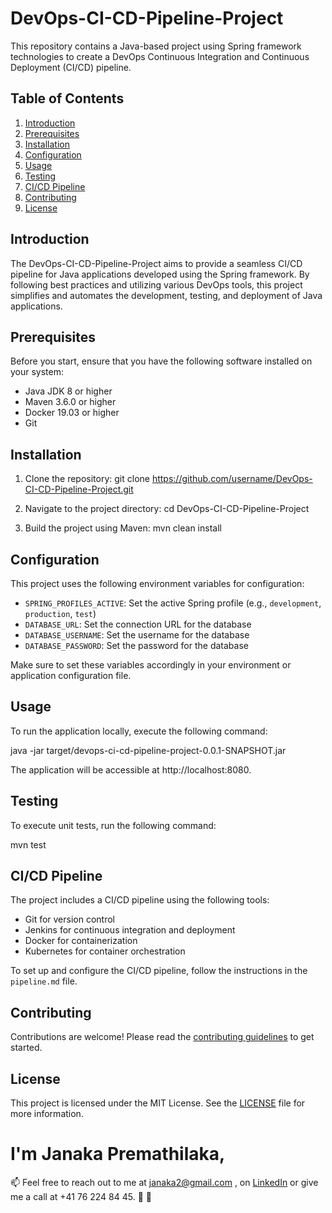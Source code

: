 # DevOps-CI-CD-Pipeline-Project

This repository contains a Java-based project using Spring framework technologies to create a DevOps Continuous Integration and Continuous Deployment (CI/CD) pipeline.

## Table of Contents
1. [Introduction](#introduction)
2. [Prerequisites](#prerequisites)
3. [Installation](#installation)
4. [Configuration](#configuration)
5. [Usage](#usage)
6. [Testing](#testing)
7. [CI/CD Pipeline](#cicd-pipeline)
8. [Contributing](#contributing)
9. [License](#license)

## Introduction

The DevOps-CI-CD-Pipeline-Project aims to provide a seamless CI/CD pipeline for Java applications developed using the Spring framework. By following best practices and utilizing various DevOps tools, this project simplifies and automates the development, testing, and deployment of Java applications.

## Prerequisites

Before you start, ensure that you have the following software installed on your system:

- Java JDK 8 or higher
- Maven 3.6.0 or higher
- Docker 19.03 or higher
- Git

## Installation

1. Clone the repository: git clone https://github.com/username/DevOps-CI-CD-Pipeline-Project.git

2. Navigate to the project directory: cd DevOps-CI-CD-Pipeline-Project

3. Build the project using Maven: mvn clean install


## Configuration

This project uses the following environment variables for configuration:

- `SPRING_PROFILES_ACTIVE`: Set the active Spring profile (e.g., `development`, `production`, `test`)
- `DATABASE_URL`: Set the connection URL for the database
- `DATABASE_USERNAME`: Set the username for the database
- `DATABASE_PASSWORD`: Set the password for the database

Make sure to set these variables accordingly in your environment or application configuration file.

## Usage

To run the application locally, execute the following command:

java -jar target/devops-ci-cd-pipeline-project-0.0.1-SNAPSHOT.jar

The application will be accessible at http://localhost:8080.

## Testing

To execute unit tests, run the following command:

mvn test


## CI/CD Pipeline

The project includes a CI/CD pipeline using the following tools:

- Git for version control
- Jenkins for continuous integration and deployment
- Docker for containerization
- Kubernetes for container orchestration

To set up and configure the CI/CD pipeline, follow the instructions in the `pipeline.md` file.

## Contributing

Contributions are welcome! Please read the [contributing guidelines](CONTRIBUTING.md) to get started.

## License

This project is licensed under the MIT License. See the [LICENSE](LICENSE) file for more information.

# I'm Janaka Premathilaka,
📫 Feel free to reach out to me at janaka2@gmail.com , on [LinkedIn](https://www.linkedin.com/in/janakap/) or give me a call at +41 76 224 84 45. 💌 🚀


